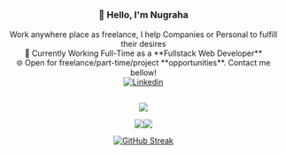 ##
<div align="center">
  <h3>👋 Hello, I'm Nugraha</h3>
  Work anywhere place as freelance, I help Companies or Personal to fulfill their desires
  <br>🔭 Currently Working Full-Time as a **Fullstack Web Developer**
  <br>🌐 Open for freelance/part-time/project **opportunities**. Contact me bellow!
  <br><a href="https://www.linkedin.com/in/alditiya-nugraha/"><img alt="Linkedin" src="https://img.shields.io/badge/Linkedin-0D1117?style=for-the-badge&logo=linkedin&logoColor=white"/></a>
</div>

##
<div align="center">

![](http://github-profile-summary-cards.vercel.app/api/cards/profile-details?username=nugraha-a&theme=transparent)

![](http://github-profile-summary-cards.vercel.app/api/cards/stats?username=nugraha-a&theme=transparent)![](http://github-profile-summary-cards.vercel.app/api/cards/productive-time?username=nugraha-a&theme=transparent&utcOffset=7)

<!-- ![](http://github-profile-summary-cards.vercel.app/api/cards/repos-per-language?username=nugraha-a&theme=transparent)![](http://github-profile-summary-cards.vercel.app/api/cards/most-commit-language?username=nugraha-a&theme=transparent) -->

[![GitHub Streak](https://streak-stats.demolab.com?user=nugraha-a&theme=transparent&hide_border=true&mode=weekly&card_width=500)](https://git.io/streak-stats)
</div>
<!--
![banner](https://raw.githubusercontent.com/nugraha-a/nugraha-a/master/assets/github-header-image.png)
### Other stack, libs and tools
<div style="display: flex;">
  <img alt="HTML5" src="https://img.shields.io/badge/html5-%230D1117.svg?style=for-the-badge&logo=html5&logoColor=white"/>
  <img alt="PHP" src="https://img.shields.io/badge/PHP-0D1117?style=for-the-badge&logo=php&logoColor=white" />
  <img alt="JavaScript" src="https://img.shields.io/badge/javascript-%230D1117.svg?style=for-the-badge&logo=javascript&logoColor=white"/>
  <img alt="CSS3" src="https://img.shields.io/badge/css3-%230D1117.svg?style=for-the-badge&logo=css3&logoColor=white"/>
  
  <img alt="SASS" src="https://img.shields.io/badge/SASS-0D1117?style=for-the-badge&logo=sass&logoColor=white"/>
  <img alt="Bootstrap" src="https://img.shields.io/badge/bootstrap-%230D1117.svg?style=for-the-badge&logo=bootstrap&logoColor=white"/>
  <img alt="TailwindCSS" src="https://img.shields.io/badge/tailwindcss-%230D1117.svg?style=for-the-badge&logo=tailwind-css&logoColor=white"/>
  <img alt="mui" src="https://img.shields.io/badge/material%20ui-%230D1117.svg?style=for-the-badge&logo=mui&logoColor=white"/>
  <img alt="chartjs" src="https://img.shields.io/badge/chartjs-%230D1117.svg?style=for-the-badge&logo=chartdotjs&logoColor=white"/>
  
  <img alt="typerscript" src="https://img.shields.io/badge/typerscript-%230D1117.svg?style=for-the-badge&logo=typerscript&logoColor=white"/>
  <img alt="NodeJS" src="https://img.shields.io/badge/Node.js-0D1117?style=for-the-badge&logo=node.js&logoColor=white"/>
  <img alt="Express.js" src="https://img.shields.io/badge/express.js-%230D1117.svg?style=for-the-badge&logo=express&logoColor=white"/>
  <img alt="axios" src="https://img.shields.io/badge/axios-%230D1117.svg?style=for-the-badge&logo=axios&logoColor=white"/>
  
  <img alt="vue" src="https://img.shields.io/badge/Vue.js-0D1117?style=for-the-badge&logo=vue.js&logoColor=white"/>
  <img alt="jQuery" src="https://img.shields.io/badge/jquery-%230D1117.svg?style=for-the-badge&logo=jquery&logoColor=white"/>
  <img alt="Next.js" src="https://img.shields.io/badge/next.js-%230D1117.svg?style=for-the-badge&logo=next.js&logoColor=white"/>
  <img alt="REACT.JS" src="https://img.shields.io/badge/React-0D1117?style=for-the-badge&logo=react&logoColor=white" />
  
  <img alt="vite" src="https://img.shields.io/badge/Vite-0D1117?style=for-the-badge&logo=vite&logoColor=white"/>
  <img alt="webpack" src="https://img.shields.io/badge/Webpack-0D1117?style=for-the-badge&logo=Webpack&logoColor=white"/>
  <img alt="YARN" src="https://img.shields.io/badge/Yarn-0D1117?style=for-the-badge&logo=yarn&logoColor=white"/>
  <img alt="NPM" src="https://img.shields.io/badge/npm-0D1117?style=for-the-badge&logo=npm&logoColor=white"/>
  
  <img alt="LUMEN" src="https://img.shields.io/badge/lumen-0D1117?style=for-the-badge&logo=lumen&logoColor=white" />
  <img alt="Laravel" src="https://img.shields.io/badge/laravel-%230D1117.svg?style=for-the-badge&logo=laravel&logoColor=white"/>
  <img alt="composer" src="https://img.shields.io/badge/Composer-0D1117?style=for-the-badge&logo=Composer&logoColor=white"/>

  <img alt="MARIADB" src="https://img.shields.io/badge/MariaDB-0D1117?style=for-the-badge&logo=mariadb&logoColor=white" />
  <img alt="MYSQL" src="https://img.shields.io/badge/MySQL-0D1117?style=for-the-badge&logo=mysql&logoColor=white" />
  <img alt="PostgreSQL" src="https://img.shields.io/badge/PostgreSQL-0D1117?style=for-the-badge&logo=postgresql&logoColor=white"/>
  <img alt="sqlite" src="https://img.shields.io/badge/sqlite-0D1117?style=for-the-badge&logo=sqlite&logoColor=white" />
  <img alt="MongoDB" src ="https://img.shields.io/badge/MongoDB-%230D1117.svg?style=for-the-badge&logo=mongodb&logoColor=white"/>
  <img alt="Firebase" src="https://img.shields.io/badge/Firebase-0D1117?style=for-the-badge&logo=firebase&logoColor=white"/>
  <img alt="redis" src="https://img.shields.io/badge/redis-0D1117?style=for-the-badge&logo=redis&logoColor=white"/>
  <img alt="JWT" src="https://img.shields.io/badge/JWT-0D1117?style=for-the-badge&logo=JSON%20web%20tokens&logoColor=white"/>
  <img alt="auth0" src="https://img.shields.io/badge/auth0-0D1117?style=for-the-badge&logo=auth0&logoColor=white"/>
  
  <img alt="Git" src="https://img.shields.io/badge/git-%230D1117.svg?style=for-the-badge&logo=git&logoColor=white"/>
  <img alt="GitHub" src="https://img.shields.io/badge/github-%230D1117.svg?style=for-the-badge&logo=github&logoColor=white"/>
  <img alt="Bitbucket" src="https://img.shields.io/badge/Bitbucket-0D1117?style=for-the-badge&logo=bitbucket&logoColor=white"/>
  
  <img alt="linux" src="https://img.shields.io/badge/linux-0D1117?style=for-the-badge&logo=linux&logoColor=white"/>
  <img alt="proxmox" src="https://img.shields.io/badge/proxmox-0D1117?style=for-the-badge&logo=proxmox&logoColor=white"/>
  <img alt="ubuntu" src="https://img.shields.io/badge/ubuntu-0D1117?style=for-the-badge&logo=ubuntu&logoColor=white"/>
  <img alt="almalinux" src="https://img.shields.io/badge/almalinux-0D1117?style=for-the-badge&logo=almalinux&logoColor=white"/>
  <img alt="rockylinux" src="https://img.shields.io/badge/rockylinux-0D1117?style=for-the-badge&logo=rockylinux&logoColor=white"/>
  <img alt="centos" src="https://img.shields.io/badge/centos-0D1117?style=for-the-badge&logo=centos&logoColor=white"/>
  <img alt="cPanel" src="https://img.shields.io/badge/cPanel-0D1117?style=for-the-badge&logo=cPanel&logoColor=white"/>
  
  <img alt="APACHE" src="https://img.shields.io/badge/APACHE-0D1117?style=for-the-badge&logo=apache&logoColor=white"/>
  <img alt="nginx" src="https://img.shields.io/badge/nginx-0D1117?style=for-the-badge&logo=nginx&logoColor=white"/>
  <img alt="Laragon" src="https://img.shields.io/badge/Laragon-0D1117?style=for-the-badge&logo=laragon&logoColor=white"/>
  <img alt="xampp" src="https://img.shields.io/badge/Xampp-0D1117?style=for-the-badge&logo=xampp&logoColor=white"/>
  
  <img alt="Visual Studio Code" src="https://img.shields.io/badge/Visual Studio Code-0D1117.svg?style=for-the-badge&logo=visual-studio-code&logoColor=white"/>
  
  <img alt="Markdown" src="https://img.shields.io/badge/Markdown-0D1117?style=for-the-badge&logo=markdown&logoColor=white"/>
  <img alt="Figma" src="https://img.shields.io/badge/Figma-0D1117?style=for-the-badge&logo=Figma&logoColor=white"/>
  <img alt=".env" src="https://img.shields.io/badge/.env-0D1117?style=for-the-badge&logo=dotenv&logoColor=white"/>
  <img alt="Canva" src="https://img.shields.io/badge/Canva-0D1117?style=for-the-badge&logo=Canva&logoColor=white"/>
  <img alt="adobe-photoshop" src="https://img.shields.io/badge/adobe%20photoshop-0D1117?style=for-the-badge&logo=adobe-photoshop&logoColor=white"/>
</div>
**nugraha-a/nugraha-a** is a ✨ _special_ ✨ repository because its `README.md` (this file) appears on your GitHub profile.

Here are some ideas to get you started:

- 🔭 I’m currently working on ...
- 🌱 I’m currently learning ...
- 👯 I’m looking to collaborate on ...
- 🤔 I’m looking for help with ...
- 💬 Ask me about ...
- 📫 How to reach me: ...
- 😄 Pronouns: ...
- ⚡ Fun fact: ...
-->

